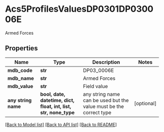 # Acs5ProfilesValuesDP0301DP030006E

Armed Forces

## Properties
Name | Type | Description | Notes
------------ | ------------- | ------------- | -------------
**mdb_code** | **str** | DP03_0006E | 
**mdb_name** | **str** | Armed Forces | 
**mdb_value** | **str** | Field value | 
**any string name** | **bool, date, datetime, dict, float, int, list, str, none_type** | any string name can be used but the value must be the correct type | [optional]

[[Back to Model list]](../README.md#documentation-for-models) [[Back to API list]](../README.md#documentation-for-api-endpoints) [[Back to README]](../README.md)


